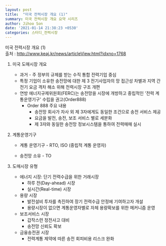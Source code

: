 ```yaml
---
layout: post
title:  "미국 전력시장 개요 (1)"
summary: 미국 전력시장 개요 요약 시리즈
author: Jihoo Son
date: '2021-01-14 21:38:23 +0530'
categories: 스터디_전력시장
---
```


미국 전력시장 개요 (1)  
출처 : <http://www.keaj.kr/news/articleView.html?idxno=1768>

1. 미국 도매시장 개요

   - 과거 - 주 정부의 규제를 받는 수직 통합 전력기업 중심
   - 특정 기업이 소유한 송전망에 대한 제 3 전기사업자의 망 접근성 차별과 지역 간 전기 요금 격차 해소 위해 전력시장 구조 개편
   - 연방 에너지규제위원회(FERC)는 송전망을 시장에 개방하고 중립적인 '전력 계통운영기구' 수립을 권고(Order888)
     - Order 888 주요 내용
       - 송전망 회사가 자사 외 제 3자에게도 동일한 조건으로 송전 서비스 제공
       - 요금을 발전, 송전, 보조 서비스 별로 세분화
       - 제 3자와 동일한 송전망 정보시스템을 통하여 전력매매 실시
         

2. 계통운영기구

   * 계통 운영기구 - RTO, ISO (중립적 계통 운영자)

   * 송전망 소유 - TO

     

3. 도매시장 유형

   - 에너지 시장: 단기 전력수급을 위한 거래시장
     - 하루 전(Day-ahead) 시장
     - 실시간(Real-time) 시장
   - 용량 시장
     - 발전설비 투자를 촉진하여 장기 전력수급 안정에 기여하고자 개설
     - 용량시장이 없으면 계통운영자별로 자체 용량확보를 위한 메커니즘 운영
   - 보조서비스 시장
     - 갑작스런 정전사고 대비
     - 송전망 신뢰도 확보
   - 금융송전권 시장
     - 전력계통 제약에 따른 송전 회피비용 리스크 완화